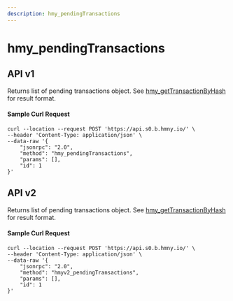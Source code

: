 ```yaml
---
description: hmy_pendingTransactions
---
```


# hmy\_pendingTransactions

## API v1

Returns list of pending transactions object. See [hmy\_getTransactionByHash](hmy_gettransactionbyhash.md) for result format.

#### Sample Curl Request

```text
curl --location --request POST 'https://api.s0.b.hmny.io/' \
--header 'Content-Type: application/json' \
--data-raw '{
    "jsonrpc": "2.0",
    "method": "hmy_pendingTransactions",
    "params": [],
    "id": 1
}'
```

## API v2

Returns list of pending transactions object. See [hmy\_getTransactionByHash](hmy_gettransactionbyhash.md) for result format.

#### Sample Curl Request

```text
curl --location --request POST 'https://api.s0.b.hmny.io/' \
--header 'Content-Type: application/json' \
--data-raw '{
    "jsonrpc": "2.0",
    "method": "hmyv2_pendingTransactions",
    "params": [],
    "id": 1
}'
```

